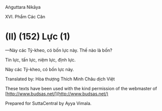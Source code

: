  

Aṅguttara Nikāya

XVI. Phẩm Các Căn

# (II) (152) Lực (1)

—Này các Tỷ-kheo, có bốn lực này. Thế nào là bốn?

Tín lực, tấn lực, niệm lực, định lực.

Này các Tỷ-kheo, có bốn lực này.

Translated by: Hòa thượng Thích Minh Châu dịch Việt

These texts have been used with the kind permission of the webmaster of [http://www.budsas.net/](http://www.budsas.net/)

Prepared for SuttaCentral by Ayya Vimala.